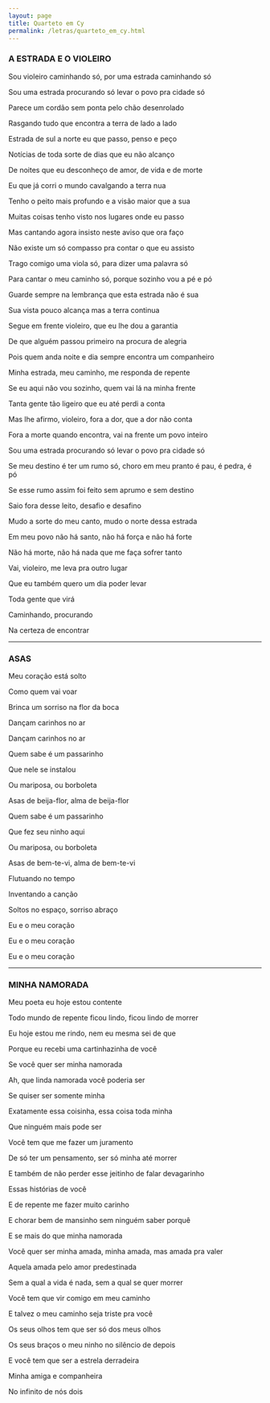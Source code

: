 ```yaml
---
layout: page
title: Quarteto em Cy
permalink: /letras/quarteto_em_cy.html
---
```


### A ESTRADA E O VIOLEIRO

Sou violeiro caminhando só, por uma estrada caminhando só

Sou uma estrada procurando só levar o povo pra cidade só

Parece um cordão sem ponta pelo chão desenrolado

Rasgando tudo que encontra a terra de lado a lado

Estrada de sul a norte eu que passo, penso e peço

Notícias de toda sorte de dias que eu não alcanço

De noites que eu desconheço de amor, de vida e de morte

Eu que já corri o mundo cavalgando a terra nua

Tenho o peito mais profundo e a visão maior que a sua

Muitas coisas tenho visto nos lugares onde eu passo

Mas cantando agora insisto neste aviso que ora faço

Não existe um só compasso pra contar o que eu assisto

Trago comigo uma viola só, para dizer uma palavra só

Para cantar o meu caminho só, porque sozinho vou a pé e pó

Guarde sempre na lembrança que esta estrada não é sua

Sua vista pouco alcança mas a terra continua

Segue em frente violeiro, que eu lhe dou a garantia

De que alguém passou primeiro na procura de alegria

Pois quem anda noite e dia sempre encontra um companheiro

Minha estrada, meu caminho, me responda de repente

Se eu aqui não vou sozinho, quem vai lá na minha frente

Tanta gente tão ligeiro que eu até perdi a conta

Mas lhe afirmo, violeiro, fora a dor, que a dor não conta

Fora a morte quando encontra, vai na frente um povo inteiro

Sou uma estrada procurando só levar o povo pra cidade só

Se meu destino é ter um rumo só, choro em meu pranto é pau, é pedra, é pó

Se esse rumo assim foi feito sem aprumo e sem destino

Saio fora desse leito, desafio e desafino

Mudo a sorte do meu canto, mudo o norte dessa estrada

Em meu povo não há santo, não há força e não há forte

Não há morte, não há nada que me faça sofrer tanto

Vai, violeiro, me leva pra outro lugar

Que eu também quero um dia poder levar

Toda gente que virá

Caminhando, procurando

Na certeza de encontrar

---

### ASAS

Meu coração está solto

Como quem vai voar

Brinca um sorriso na flor da boca

Dançam carinhos no ar

Dançam carinhos no ar

Quem sabe é um passarinho

Que nele se instalou

Ou mariposa, ou borboleta

Asas de beija-flor, alma de beija-flor

Quem sabe é um passarinho

Que fez seu ninho aqui

Ou mariposa, ou borboleta

Asas de bem-te-vi, alma de bem-te-vi

Flutuando no tempo

Inventando a canção

Soltos no espaço, sorriso abraço

Eu e o meu coração

Eu e o meu coração

Eu e o meu coração

---

### MINHA NAMORADA

Meu poeta eu hoje estou contente

Todo mundo de repente ficou lindo, ficou lindo de morrer

Eu hoje estou me rindo, nem eu mesma sei de que

Porque eu recebi uma cartinhazinha de você

Se você quer ser minha namorada

Ah, que linda namorada você poderia ser

Se quiser ser somente minha

Exatamente essa coisinha, essa coisa toda minha

Que ninguém mais pode ser

Você tem que me fazer um juramento

De só ter um pensamento, ser só minha até morrer

E também de não perder esse jeitinho de falar devagarinho

Essas histórias de você

E de repente me fazer muito carinho

E chorar bem de mansinho sem ninguém saber porquê

E se mais do que minha namorada

Você quer ser minha amada, minha amada, mas amada pra valer

Aquela amada pelo amor predestinada

Sem a qual a vida é nada, sem a qual se quer morrer

Você tem que vir comigo em meu caminho

E talvez o meu caminho seja triste pra você

Os seus olhos tem que ser só dos meus olhos

Os seus braços o meu ninho no silêncio de depois

E você tem que ser a estrela derradeira

Minha amiga e companheira

No infinito de nós dois